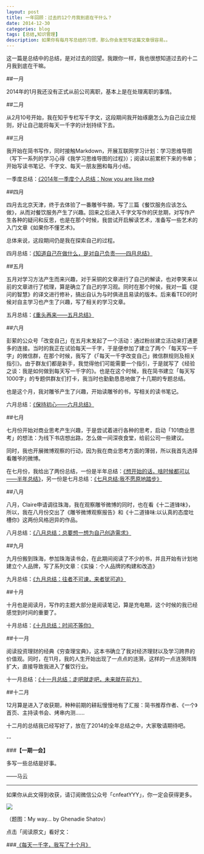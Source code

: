 ```yaml
---
layout: post
title: 一年回顾：过去的12个月我到底在干什么？
date: 2014-12-30
categories: blog
tags: [总结,知识管理]
description: 如果你有每月写总结的习惯，那么你会发觉写这篇文章很容易。。
---
```


这一篇是总结中的总结，是对过去的回望。我跟你一样，我也很想知道过去的十二月我到底在干嘛。

##一月

2014年的1月我还没有正式从前公司离职，基本上是在处理离职的事情。

##二月

从2月10号开始，我在知乎专栏写千字文，这段期间我开始琢磨怎么为自己设立规则，好让自己能将每天一千字的计划持续下去。

##三月

我开始在简书写作，同时接触Markdown，开展互联网学习计划：学习思维导图（写下一系列的学习心得《我学习思维导图的过程》）；阅读以前累积下来的书单；开始写读书笔记、千字文、每天一朋友圈和每月小结。

一季度总结：[《2014年一季度个人总结：Now you are like me》](http://xiaoyan.work/2014/03/28/2014-03-28-summary-of-march/)

##四月

四月去北京天津，终于去体验了一番雕爷牛腩，写了三篇《餐饮服务应该怎么做》，从而对餐饮服务产生了兴趣。回来之后进入千字文写作的厌怠期，对写作产生各种的疑问和反思，也是在那个时候，我尝试开启解读艺术，准备写一些艺术的入门文章《如果你不懂艺术》。

总体来说，这段期间仍是我在探索自己的过程。

四月总结：[《知道自己在做什么，是对自己负责——四月总结》](http://xiaoyan.work/2014/05/01/2014-05-01-summary-of-April/)

##五月

五月对学习方法产生而来兴趣，对于采铜的文章进行了自己的解读，也对李笑来以前的文章进行了梳理，算是确立了自己的学习观。同时在那个时候，我对一篇《提问的智慧》的译文进行修补，搞出自认为与时俱进且易读的版本。后来看TED的时候对自主学习也产生了兴趣，写了相关的学习文章。

五月总结：[《重头再来——五月总结》](http://xiaoyan.work/2014/06/01/2014-06-02-summary-of-may/)

##六月

彭萦的公众号「改变自己」在五月末发起了一个活动：通过粉丝建立活动来打通更多的连接。当时的我正在试验每天一千字，于是便参加了建立了两个「每天写一千字」的微信群，在那个时候，我写了《「每天一千字改变自己」微信群规则及相关指引》。由于群友们都是新手，我觉得他们可能需要一个指引，于是就写了《经验之谈：我是如何做到每天写一千字的》。也是在这个时候，我在简书建立「每天写1000字」的专题供群友们打卡，我当时也勤勤恳恳地做了十几期的专题总结。

也是这个月，我对雕爷产生了兴趣，开始读雕爷的书，写相关的读书笔记。

六月总结：[《保持初心——六月总结》](http://xiaoyan.work/2014/07/01/2014-07-01-summary-of-June/)

##七月

七月份开始对商业思考产生兴趣，于是尝试着进行各种的思考，启动「101商业思考」的想法：为线下书店想出路，怎么做一间深夜食堂，给前公司一些建议。

同时，我也开展微博观察的行动，因为我在商业思考方面的薄弱，所以我首先选择看雕爷的微博。

在七月份，我给出了两份总结，一份是半年总结：[《想开始的话，啥时候都可以——半年总结》](http://xiaoyan.work/2014/07/19/2014-07-19-halfyear-y/)，另一份是七月总结：[《七月总结:我不愿原地踏步》](http://xiaoyan.work/2014/08/02/2014-08-02-summary-of-july/)

##八月

八月，Claire申请调往珠海，我在观察雕爷微博的同时，也在看《十二道锋味》，所以，我在八月份交出了《雕爷微博观察报告》和《十二道锋味:以认真的态度吐槽你》这两份风格迥异的作品。

八月总结：[《八月总结：总要想一想为自己创造需求》](http://xiaoyan.work/2014/09/01/2014-09-01-summary-of-August/)

##九月

九月份搬到珠海，参加珠海读书会，在此期间阅读了不少的书，并且开始有计划地建立个人品牌，写了系列文章：《实操：个人品牌的构建和改造》

九月总结：[《九月总结：往者不可谏，来者犹可追》](http://xiaoyan.work/2014/10/01/2014-10-01-summary-of-September/)

##十月

十月也是阅读月，写作的主题大部分是阅读笔记，算是充电期，这个时候的我已经感觉到时间的重要了。

十月总结：[《十月总结：时间不等你》](http://xiaoyan.work/2014/11/01/2014-11-01-summary-of-October/)

##十一月

阅读投资理财的经典《穷查理宝典》，这本书确立了我对经济理财以及学习跨界的价值观。同时，在11月，我的人生开始出现了一点点的涟漪，这样的一点涟漪阵阵扩大，直接导致我进入了餐饮行业。

十一月总结：[《十一月总结：走吧就走吧，未来就在前方》](http://xiaoyan.work/2014/12/01/2014-12-01-summary-of-November/)

##十二月

12月算是进入了收获期，种种前期的耕耘慢慢地有了汇报：简书推荐作者、《一个》首页、主持读书会、烤串内测……

十二月的总结我已经写好了，放在了2014的全年总结之中，大家敬请期待吧。

--

###**【一期一会】**

多写一些总结是好事。

——马云


----

如果你从此文得到收获，请订阅微信公众号「cnfeatYYY」，你一定会获得更多。

![](http://7d9mjz.com1.z0.glb.clouddn.com/2014-12-15.jpg)

（题图：My way... by Ghenadie Shatov）

点击「阅读原文」看好文：

###[《每天一千字，我写了十个月》](http://xiaoyan.work/2014/12/25/2014-12-25-1000-everyday-10months/)







